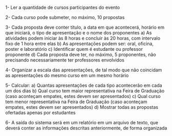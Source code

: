 1- Ler a quantidade de cursos participantes do evento

2- Cada curso pode submeter, no máximo, 10 propostas

3- Cada proposta deve conter título, a data em que acontecerá, horário em que iniciará, o tipo de apresentação e o nome dos proponentes
  a) As atividades podem iniciar às 8 horas e concluir às 20 horas, com intervalo fixo de 1 hora entre elas
  b) As apresentações podem ser: oral, oficina, poster e laboratório
  c) Identificar quem é estudante ou professor proponente
  d) Cada proposta deve ter, no máximo, 5 proponentes, não precisando necessariamente ter professores envolvidos

4- Organizar a escala das apresentações, de tal modo que não coincidam as apresentações do mesmo curso em um mesmo horário

5- Calcular:
  a) Quantas apresentações de cada tipo acontecerão em cada um dos dias
  b) Qual curso tem maior representativa na Feira de Graduação (caso aconteçam empates, estes devem ser apresentados)
  c) Qual curso tem menor representativa na Feira de Graduação (caso aconteçam empates, estes devem ser apresentados)
  d) Mostrar todas as propostas ofertadas apenas por estudantes

6- A saída do sistema será em um relatório em um arquivo de texto, que deverá conter as informações descritas anteriormente, de forma organizada
  

